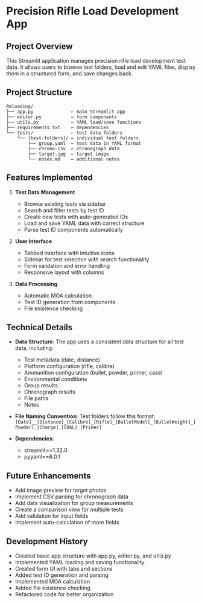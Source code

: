 # Precision Rifle Load Development App

## Project Overview
This Streamlit application manages precision rifle load development test data. It allows users to browse test folders, load and edit YAML files, display them in a structured form, and save changes back.

## Project Structure
```
Reloading/
├── app.py              ← main Streamlit app
├── editor.py           ← form components
├── utils.py            ← YAML load/save functions
├── requirements.txt    ← dependencies
└── tests/              ← test data folders
    └── [test-folders]/ ← individual test folders
        ├── group.yaml  ← test data in YAML format
        ├── chrono.csv  ← chronograph data
        ├── target.jpg  ← target image
        └── notes.md    ← additional notes
```

## Features Implemented
1. **Test Data Management**
   - Browse existing tests via sidebar
   - Search and filter tests by test ID
   - Create new tests with auto-generated IDs
   - Load and save YAML data with correct structure
   - Parse test ID components automatically

2. **User Interface**
   - Tabbed interface with intuitive icons
   - Sidebar for test selection with search functionality
   - Form validation and error handling
   - Responsive layout with columns

3. **Data Processing**
   - Automatic MOA calculation
   - Test ID generation from components
   - File existence checking

## Technical Details
- **Data Structure**: The app uses a consistent data structure for all test data, including:
  - Test metadata (date, distance)
  - Platform configuration (rifle, calibre)
  - Ammunition configuration (bullet, powder, primer, case)
  - Environmental conditions
  - Group results
  - Chronograph results
  - File paths
  - Notes

- **File Naming Convention**: Test folders follow this format:
  `[Date]__[Distance]_[Calibre]_[Rifle]_[BulletModel]_[BulletWeight]_[Powder]_[Charge]_[COAL]_[Primer]`

- **Dependencies**:
  - streamlit==1.32.0
  - pyyaml==6.0.1

## Future Enhancements
- Add image preview for target photos
- Implement CSV parsing for chronograph data
- Add data visualization for group measurements
- Create a comparison view for multiple tests
- Add validation for input fields
- Implement auto-calculation of more fields

## Development History
- Created basic app structure with app.py, editor.py, and utils.py
- Implemented YAML loading and saving functionality
- Created form UI with tabs and sections
- Added test ID generation and parsing
- Implemented MOA calculation
- Added file existence checking
- Refactored code for better organization
